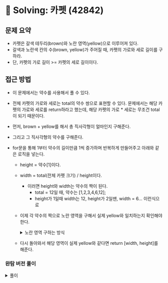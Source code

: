 # 📝 Solving: 카펫 (42842)

## 문제 요약
- 카펫은 갈색 테두리(brown)와 노란 영역(yellow)으로 이루어져 있다.
- 갈색과 노란색 칸의 수(brown, yellow)가 주어질 때, 카펫의 가로와 세로 길이를 구하라.
- 단, 카펫의 가로 길이 >= 카펫의 세로 길이이다.

## 접근 방법

- 이 문제에서는 약수를 사용해서 풀 수 있다. 
- 전체 카펫의 가로와 세로는 total의 약수 쌍으로 표현할 수 있다. 문제에서는 해당 카펫의 가로와 세로를 return하라고 했는데, 해당 카펫의 가로 * 세로는 무조건 total이 되기 때문이다.


- 먼저, brown + yellow를 해서 총 직사각형이 얼마인지 구해준다.
- 그리고 그 직사각형의 약수를 구해준다.
- for문을 통해 1부터 약수의 길이만큼 1씩 증가하며 반복하게 만들어주고 아래와 같은 로직을 넣는다.
    - height = 약수[1]이다.
    - width = total(전체 카펫 크기) / height이다.
        - 이러면 height와 width는 약수의 짝이 된다. 
            - total = 12일 때, 약수는 [1,2,3,4,6,12];
            - height가 1일때 width는 12, height가 2일땐, width = 6... 이런식으로
    
    - 이제 각 약수의 짝으로 노란 영역을 구해서 실제 yellow와 일치하는지 확인해야 한다.
        <details> 

        <summary>노란 영역 구하는 방식</summary>

        - 이 문제를 풀기 위해서 먼저, 갈색 테두리 안에 노란 영역이 있는데, 이 노란 영역의 칸 수를 구하는 방식은 다음과 같다.
            ```bash
            // !를 제외한 나머지는 갈색테두리, !가 노란영역이라 가정하자.
            @@@@      ← 위쪽 테두리
            1!!2
            3!!4
            @@@@      ← 아래쪽 테두리
            ```
        - 위쪽과 아래쪽 테두리 제거 -> 세로 방향에서 한 줄씩 제거 (height - 2)
            ```bash
            1!!2
            3!!4
            ```
        - 좌우 테두리 제거 -> 가로 방향에서 한 칸씩 제거 (width - 2)
            ```bash
            !!
            !!
            ```
        - 남은 노란 영역의 칸 수는 직사각형으로 이루어져 있으니
            ```js
            노랭이 = (width -2) * (height -2 ); 
            ```
            라고 볼 수 있다.
        </details>

    - 다시 돌아와서 해당 영역이 실제 yellow와 같다면 return [width, height]를 해준다.


### 완탐 버전 풀이
<details>
<summary>풀이</summary>

```js
function solution(brown, yellow) {
    const total = brown + yellow;

    for (let height = 3; height <= total; height++) {
        for (let width = height; width <= total; width++) {
            if ((width - 2) * (height - 2) === yellow && width * height === total) {
                return [width, height];
            }
        }
    }
}
```
- height가 3부터 시작하는 이유는 노란영역이 갈색테두리에 둘러쌓여져 있는 최소 height와 width가 3이기 때문

    - 000
    - 0!0
    - 000
    이렇겡

- height는 3부터 total까지 반복
- width는 height부터 total까지 반복 -> 가로 >= 세로 조건 만족
- width와 height로 구한 노란 영역이 yellow와 같고, width * height === total이라면

- [width, height]반환
</details>
